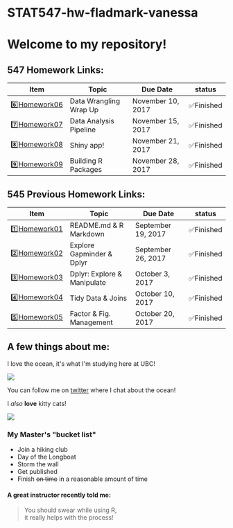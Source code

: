 # STAT547-hw-fladmark-vanessa

# Welcome to my repository!

## 547 Homework Links:

|    **Item**     |    **Topic**     | **Due Date**          | **status** |
|-----------------|-----------------|-----------------------|------------|
| :six:[Homework06](https://github.com/vanflad/STAT545-hw-fladmark-vanessa/tree/master/Homework%206) | Data Wrangling Wrap Up | November 10, 2017 |:white_check_mark:Finished    |
| :seven:[Homework07](https://github.com/vanflad/STAT545-hw-fladmark-vanessa/tree/master/Homework%207) | Data Analysis Pipeline | November 15, 2017 |:white_check_mark:Finished    |
| :eight:[Homework08](https://github.com/vanflad/STAT547-hw-fladmark-vanessa/tree/master/Homework%208) | Shiny app! | November 21, 2017 | :white_check_mark:Finished    |
| :nine:[Homework09](https://github.com/vanflad/STAT547-hw-fladmark-vanessa/tree/master/Homework%209/Powers) | Building R Packages | November 28, 2017 | :white_check_mark:Finished    |

## 545 Previous Homework Links:

|    **Item**     |    **Topic**     | **Due Date**          | **status** |
|-----------------|-----------------|-----------------------|------------|
| :one:[Homework01](https://github.com/vanflad/STAT545-hw-fladmark-vanessa/tree/master/Homework%201) | README.md & R Markdown | September 19, 2017 |:white_check_mark:Finished    |
| :two:[Homework02](https://github.com/vanflad/STAT545-hw-fladmark-vanessa/tree/master/Homework%202) | Explore Gapminder & Dplyr | September 26, 2017 |:white_check_mark:Finished    |
| :three:[Homework03](https://github.com/vanflad/STAT545-hw-fladmark-vanessa/tree/master/Homework%203)| Dplyr: Explore & Manipulate | October 3, 2017   |:white_check_mark:Finished    |
| :four:[Homework04](https://github.com/vanflad/STAT545-hw-fladmark-vanessa/tree/master/Homework%204)| Tidy Data & Joins | October 10, 2017   |:white_check_mark:Finished    |
| :five:[Homework05](https://github.com/vanflad/STAT545-hw-fladmark-vanessa/tree/master/Homework%205)| Factor & Fig. Management | October 20, 2017   |:white_check_mark:Finished    |

## A few things about me:

I love the ocean, it's what I'm studying here at UBC!

![](https://media.giphy.com/media/3oz8xur099boo4N9aU/source.gif)

You can follow me on [twitter](https://twitter.com/FladmarkVanessa) where I chat about the ocean!

I *also* **love** kitty cats!

![](http://domesticcatworld.com/wp-content/uploads/2013/01/2-Tabby-cats.jpg)

### My Master's "bucket list"
- Join a hiking club
- Day of the Longboat
- Storm the wall
- Get published
- Finish ~~on time~~ in a reasonable amount of time

#### A great instructor recently told me:
>You should swear while using R,  
it really helps with the process!
